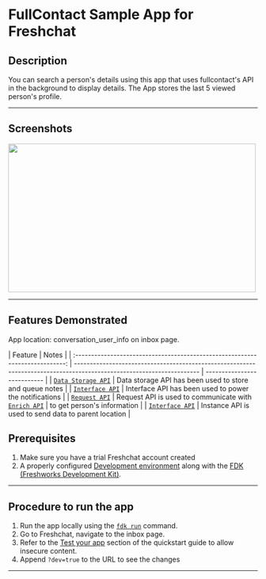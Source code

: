# FullContact Sample App for Freshchat

## Description

You can search a person's details using this app that uses fullcontact's API in the background to display details. The App stores the last 5 viewed person's profile.

---

## Screenshots

<img src="./screenshots/App face.png" height="300" width="500">

---

## Features Demonstrated

App location: conversation_user_info on inbox page.

|                                    Feature                                    | Notes                                                                                                                 |
| :---------------------------------------------------------------------------: | --------------------------------------------------------------------------------------------------------------------- | --------------------------- |
| [`Data Storage API`](https://developers.freshchat.com/v2/docs/data-storage/)  | Data storage API has been used to store and queue notes                                                               |
| [`Interface API`](https://developers.freshchat.com/v2/docs/interface-method/) | Interface API has been used to power the notifications                                                                |
|   [`Request API`](https://developers.freshchat.com/v2/docs/request-method/)   | Request API is used to communicate with [`Enrich API`](https://dashboard.fullcontact.com/api-ref#multi-field-request) | to get person's information |
|   [`Interface API`](https://developers.freshdesk.com/v2/docs/instance-api/)   | Instance API is used to send data to parent location                                                                  |

## Prerequisites

1. Make sure you have a trial Freshchat account created
2. A properly configured [Development environment](https://developers.freshchat.com/v2/docs/quick-start/) along with the [FDK (Freshworks Development Kit)](https://developers.freshchat.com/v2/docs/freshworks-cli/).

---

## Procedure to run the app

1. Run the app locally using the [`fdk run`](https://developers.freshchat.com/v2/docs/quick-start/#install_the_cli) command.
2. Go to Freshchat, navigate to the inbox page.
3. Refer to the [Test your app](https://developers.freshchat.com/v2/docs/quick-start/#test_your_app) section of the quickstart guide to allow insecure content.
4. Append `?dev=true` to the URL to see the changes

---
